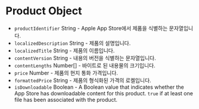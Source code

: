# Product Object

* `productIdentifier` String - Apple App Store에서 제품을 식별하는 문자열입니다.
* `localizedDescription` String - 제품의 설명입니다.
* `localizedTitle` String - 제품의 이름입니다.
* `contentVersion` String - 내용의 버전을 식별하는 문자열입니다.
* `contentLengths` Number[] - 바이트로 된 내용물의 크기입니다.
* `price` Number - 제품의 현지 통화 가격입니다.
* `formattedPrice` String - 제품의 형식화된 가격의 로켈입니다.
* `isDownloadable` Boolean - A Boolean value that indicates whether the App Store has downloadable content for this product. `true` if at least one file has been associated with the product.